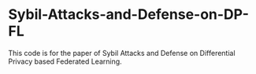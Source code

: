 # Sybil-Attacks-and-Defense-on-DP-FL

This code is for the paper of Sybil Attacks and Defense on Differential Privacy based Federated Learning.
